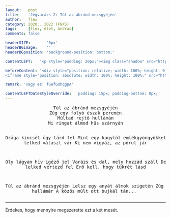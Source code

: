 ```yaml
---
layout:   post
title:    'Jégvarázs 2: Túl az ábránd mezsgyéjén'
author:   flex
category: 2020...2022 (FNXS)
tags:     [flex, élet, András]
comments: false

headerSIZE:       '0px'
headerBGimage:    ''
headerBGposition: 'background-position: bottom;'

contentLEFT:   '<p style="padding: 20px;"><img class="shadow" src="https://static.posters.cz/image/750webp/81189.webp"></p><p style="padding: 20px; padding-top: 0px;"><img class="shadow" src="https://static.posters.cz/image/750webp/83468.webp"></p>'

beforeContent: '<div style="position: relative; width: 100%; height: 0; padding-bottom: 56.25%;">
<iframe style="position: absolute; width: 100%; height: 100%;" src="https://www.youtube.com/embed/3h8Cxn8ECHo" title="YouTube video player" frameborder="0" allow="accelerometer; autoplay; clipboard-write; encrypted-media; gyroscope; picture-in-picture" allowfullscreen></iframe></div>'

remark: 'vagy ez: fGefGUhqgpA'

contentLEFTDateStyleOverride:  'padding: 15px; padding-bottom: 0px;'
---
```


<center><pre>
Túl az ábránd mezsgyéjén
Zúg egy folyó észak peremén
Múltad rejtő hullámán
Mi ringat álmod hűs szárnyán

Drága kincsét úgy tárd fel
Mint egy kagylót emlékgyöngyökkel
Szomjas lelked választ vár
Ki nem vigyáz, az pórul jár

Oly lágyan hív igéző jel
Varázs és dal, mely hozzád száll
De bátor lelked vértezd fel
Erő kell, hogy tükrét lásd

Túl az ábránd mezsgyéjén
Lelsz egy anyát álmok szigetén
Zúg az ősi hullámár
A közös múlt ott bujkál tán...
</pre></center>

<hr>

Érdekes, hogy mennyire megszerette ezt a két mesét.